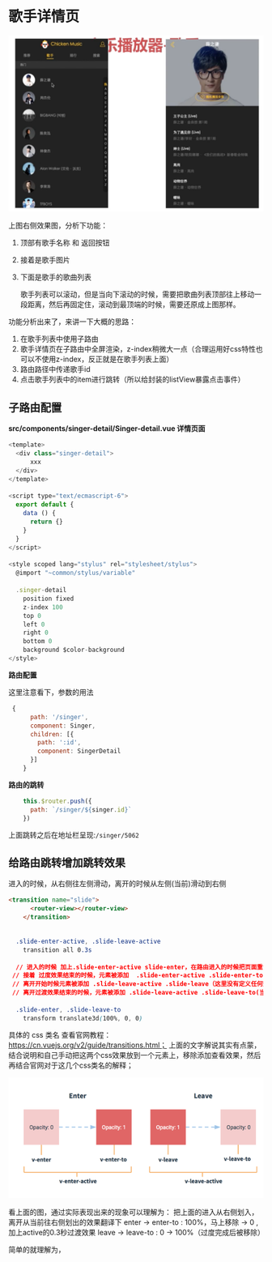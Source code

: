 # 歌手详情页

![](/assets/musicapp/歌手页和歌手详情页面.png)

上图右侧效果图，分析下功能：

1. 顶部有歌手名称 和 返回按钮
2. 接着是歌手图片
3. 下面是歌手的歌曲列表
    
    歌手列表可以滚动，但是当向下滚动的时候，需要把歌曲列表顶部往上移动一段距离，然后再固定住，滚动到最顶端的时候，需要还原成上图那样。
    
功能分析出来了，来讲一下大概的思路：

1. 在歌手列表中使用子路由
2. 歌手详情页在子路由中全屏渲染，z-index稍微大一点（合理运用好css特性也可以不使用z-index，反正就是在歌手列表上面）
3. 路由路径中传递歌手id
4. 点击歌手列表中的item进行跳转（所以给封装的listView暴露点击事件）

## 子路由配置

**src/components/singer-detail/Singer-detail.vue 详情页面**
```javascript
<template>
  <div class="singer-detail">
      xxx
  </div>
</template>

<script type="text/ecmascript-6">
  export default {
    data () {
      return {}
    }
  }
</script>

<style scoped lang="stylus" rel="stylesheet/stylus">
  @import "~common/stylus/variable"

  .singer-detail
    position fixed
    z-index 100
    top 0
    left 0
    right 0
    bottom 0
    background $color-background
</style>
```

**路由配置**

这里注意看下，参数的用法
```javascript
 {
      path: '/singer',
      component: Singer,
      children: [{
        path: ':id',
        component: SingerDetail
      }]
    }
```

**路由的跳转**
```javascript
    this.$router.push({
      path: `/singer/${singer.id}`
    })
```

上面跳转之后在地址栏呈现:`/singer/5062`

## 给路由跳转增加跳转效果

进入的时候，从右侧往左侧滑动，离开的时候从左侧(当前)滑动到右侧
```html
<transition name="slide">
      <router-view></router-view>
    </transition>
```
```css

  .slide-enter-active, .slide-leave-active
    transition all 0.3s

  // 进入的时候 加上.slide-enter-active slide-enter，在路由进入的时候把页面重置到最右边，然后立即移除（100% -> 0 加0.3秒的过渡效果）
 // 接着 过度效果结束的时候，元素被添加  .slide-enter-active .slide-enter-to(然而这里to并没有添加任何效果)，然后立即移除
 // 离开开始时候元素被添加 .slide-leave-active .slide-leave（这里没有定义任何效果）
 // 离开过渡效果结束的时候，元素被添加 .slide-leave-active .slide-leave-to(当前页面的x轴就是0，过度到100%，再加上0.3的过度时间就有效果了）
 
  .slide-enter, .slide-leave-to
    transform translate3d(100%, 0, 0)
```

具体的 css 类名 查看官网教程：https://cn.vuejs.org/v2/guide/transitions.html；
上面的文字解说其实有点蒙，结合说明和自己手动把这两个css效果放到一个元素上，移除添加查看效果，然后再结合官网对于这几个css类名的解释；

![](/assets/musicapp/vue过度效果css类名说明.png)

看上面的图，通过实际表现出来的现象可以理解为：
把上面的进入从右侧划入，离开从当前往右侧划出的效果翻译下
enter -> enter-to : 100%，马上移除 -> 0 ,加上active的0.3秒过渡效果
leave -> leave-to : 0 -> 100%（过度完成后被移除）

简单的就理解为，

